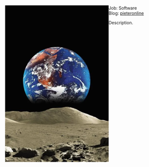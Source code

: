 <!--
**pieteradejong/pieteradejong** is a ✨ _special_ ✨ repository because its `README.md` (this file) appears on your GitHub profile.

Here are some ideas to get you started:

- 🔭 I’m currently working on ...
- 🌱 I’m currently learning ...
- 👯 I’m looking to collaborate on ...
- 🤔 I’m looking for help with ...
- 💬 Ask me about ...
- 📫 How to reach me: ...
- 😄 Pronouns: ...
- ⚡ Fun fact: ...
-->

<p float="left">
  <img src='earth_from_moon.png' align="left">

  <p float="left">
 
  Job: Software<br>
  Blog: [pieteronline](https://www.pieteronline.com/blog)<br>
  
Description.  
  </p>
</p>
